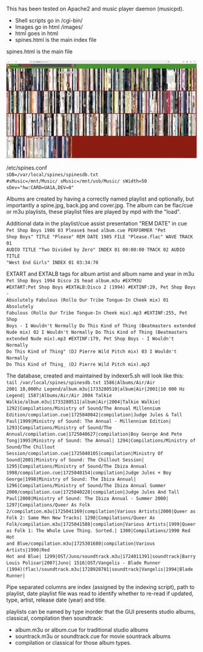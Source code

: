 This has been tested on Apache2 and music player daemon (musicpd).

<ul>
  <li>Shell scripts go in /cgi-bin/</li>
  <li>Images go in html /images/</li>
  <li>html goes in html</li>
  <li>spines.html is the main index file</li>
</ul>

spines.html is the main file

![Screenshot showing rows of record spines and HTML float text that Avril Lavigne is under the mouse pointer](https://github.com/ptaffs/spines/blob/main/screenshot.jpeg?raw=true)

/etc/spines.conf<br>
<code>sDB=/var/local/spines/spinesdb.txt
#sMusic=/mnt/Music/
sMusic=/mnt/usb/Music/
sWidth=50
sDev="hw:CARD=UA1A,DEV=0"</code>

Albums are created by having a correctly named playlist and optionally, but importantly a spine.jpg, back.jpg and cover.jpg. The album can be flac/cue or m3u playlists, these playlist files are played by mpd with the "load".

Additional data in the playlist/cue assist presentation "REM DATE" in cue
<code>
Pet Shop Boys 1986 03 Please$ head album.cue 
PERFORMER "Pet Shop Boys"
TITLE "Please"
REM DATE 1985
FILE "Please.flac" WAVE
  TRACK 01 AUDIO
    TITLE "Two Divided by Zero"
    INDEX 01 00:00:00
  TRACK 02 AUDIO
    TITLE "West End Girls"
    INDEX 01 03:34:70
</code>

EXTART and EXTALB tags for album artist and album name and year in m3u
<code>
Pet Shop Boys 1994 Disco 2$ head album.m3u 
#EXTM3U
#EXTART:Pet Shop Boys
#EXTALB:Disco 2 (1994)
#EXTINF:29, Pet Shop Boys - Absolutely Fabulous (Rollo Our Tribe Tongue-In Cheek mix)
01 Absolutely Fabulous (Rollo Our Tribe Tongue-In Cheek mix).mp3
#EXTINF:255, Pet Shop Boys - I Wouldn't Normally Do This Kind of Thing (Beatmasters extended Nude mix)
02 I Wouldn't Normally Do This Kind of Thing (Beatmasters extended Nude mix).mp3
#EXTINF:179, Pet Shop Boys - I Wouldn't Normally Do This Kind of Thing" (DJ Pierre Wild Pitch mix)
03 I Wouldn't Normally Do This Kind of Thing_ (DJ Pierre Wild Pitch mix).mp3
</code>

The database, created and maintained by indexer5.sh will look like this:
<code>
tail /var/local/spines/spinesdb.txt
1586|Albums/Air/Air 2001 10,000hz Legend/album.m3u|1733280510|album|Air|2001|10 000 Hz Legend|
1587|Albums/Air/Air 2004 Talkie Walkie/album.m3u|1733280511|album|Air|2004|Talkie Walkie|
1292|Compilations/Ministry of Sound/The Annual Millennium Edition/compilation.cue|1725040042|compilation|Judge Jules & Tall Paul|1999|Ministry of Sound: The Annual - Millennium Edition|
1293|Compilations/Ministry of Sound/The Annual/compilation.cue|1725040627|compilation|Boy George And Pete Tong|1995|Ministry of Sound: The Annual|
1294|Compilations/Ministry of Sound/The Chillout Session/compilation.cue|1725040105|compilation|Ministry Of Sound|2001|Ministry of Sound: The Chillout Session|
1295|Compilations/Ministry of Sound/The Ibiza Annual 1998/compilation.cue|1725040154|compilation|Judge Jules + Boy George|1998|Ministry of Sound: The Ibiza Annual|
1296|Compilations/Ministry of Sound/The Ibiza Annual Summer 2000/compilation.cue|1725040228|compilation|Judge Jules And Tall Paul|2000|Ministry of Sound: The Ibiza Annual - Summer 2000|
1297|Compilations/Queer As Folk 2/compilation.m3u|1725041169|compilation|Various Artists|2000|Queer as Folk 2: Same Men New Tracks|
1298|Compilations/Queer As Folk/compilation.m3u|1725041588|compilation|Various Artists|1999|Queer as Folk 1: The Whole Love Thing. Sorted.|
1300|Compilations/1990 Red Hot and Blue/compilation.m3u|1725301680|compilation|Various Artists|1990|Red Hot and Blue|
1299|OST/Juno/soundtrack.m3u|1724011391|soundtrack|Barry Louis Polisar|2007|Juno|
1516|OST/Vangelis - Blade Runner (1994)(flac)/soundtrack.m3u|1728928781|soundtrack|Vangelis|1994|Blade Runner|
</code>

Pipe separated columns are index (assigned by the indexing script), path to playlist, date playlist file was read to identify whether to re-read if updated, type, artist, release date (year) and title.

playlists can be named by type inorder that the GUI presents studio albums, classical, compilation then soundtrack:
<ul><li>album.m3u or album.cue for traditional studio albums</li><li>sountrack.m3u or soundtrack.cue for movie sountrack albums</li><li>compilation or classical for those album types.</li></ul>
